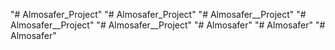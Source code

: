 "# Almosafer_Project" 
"# Almosafer_Project" 
"# Almosafer__Project" 
"# Almosafer__Project" 
"# Almosafer__Project" 
"# Almosafer" 
"# Almosafer" 
"# Almosafer" 
